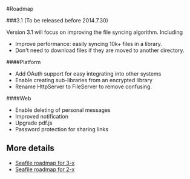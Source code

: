 #Roadmap

###3.1 (To be released before 2014.7.30)

Version 3.1 will focus on improving the file syncing algorithm. Including

- Improve performance: easily syncing 10k+ files in a library.
- Don't need to download files if they are moved to another directory.

####Platform

- Add OAuth support for easy integrating into other systems
- Enable creating sub-libraries from an encrypted library
- Rename HttpServer to FileServer to remove confusing.

####Web

- Enable deleting of personal messages
- Improved notification
- Upgrade pdf.js
- Password protection for sharing links


## More details
- [Seafile roadmap for 3-x](http://seacloud.cc/group/3/wiki/seafile-roadmap-3-x/)
- [Seafile roadmap for 2-x](http://seacloud.cc/group/3/wiki/seafile-roadmap-2-x/)
